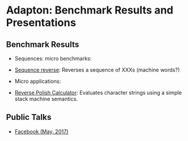 Adapton: Benchmark Results and Presentations
=============================================

Benchmark Results
-----------------

- Sequences: micro benchmarks:
 - [Sequence reverse](2017-05-facebook/results/seq-reverse/): Reverses a sequence of XXXs (machine words?)

- Micro applications:
 - [Reverse Polish Calculator](2017-05-facebook/results/rev-polish-calc/): Evaluates character strings using a simple stack machine semantics.

Public Talks
-------------
- [Facebook (May, 2017)](2017-05-facebook)


